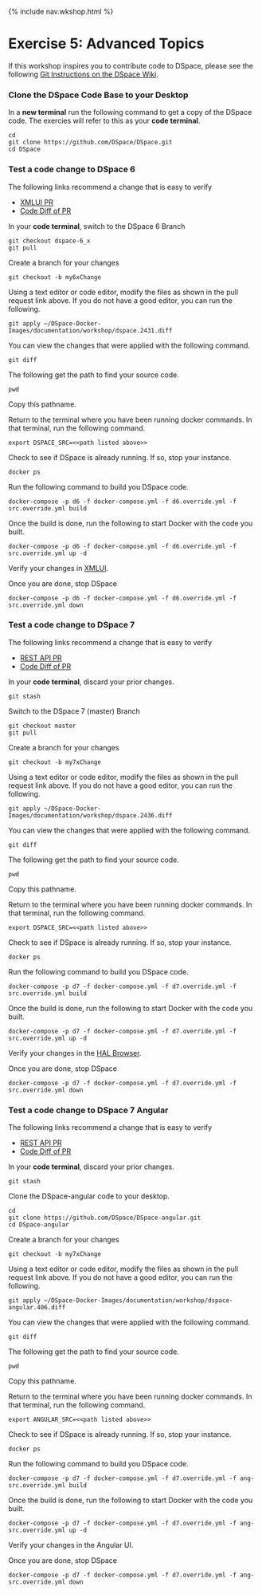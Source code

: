 {% include nav.wkshop.html %}
# Exercise 5: Advanced Topics

If this workshop inspires you to contribute code to DSpace, please see the following [Git Instructions on the DSpace Wiki](https://wiki.duraspace.org/display/DSPACE/Development+with+Git).

### Clone the DSpace Code Base to your Desktop

In a __new terminal__ run the following command to get a copy of the DSpace code.  The exercies will refer to this as your __code terminal__.

```
cd
git clone https://github.com/DSpace/DSpace.git
cd DSpace
```

### Test a code change to DSpace 6

The following links recommend a change that is easy to verify
- [XMLUI PR](https://github.com/DSpace/DSpace/pull/2431)
- [Code Diff of PR](dspace.2431.diff)

In your __code terminal__, switch to the DSpace 6 Branch
```
git checkout dspace-6_x
git pull
```

Create a branch for your changes
```
git checkout -b my6xChange
```

Using a text editor or code editor, modify the files as shown in the pull request link above.  If you do not have a good editor, you can run the following.

```
git apply ~/DSpace-Docker-Images/documentation/workshop/dspace.2431.diff
```

You can view the changes that were applied with the following command.

```
git diff
```

The following get the path to find your source code.

```
pwd
```

Copy this pathname.

Return to the terminal where you have been running docker commands.  In that terminal, run the following command.

```
export DSPACE_SRC=<<path listed above>>
```

Check to see if DSpace is already running.  If so, stop your instance.

```
docker ps
```

Run the following command to build you DSpace code.

```
docker-compose -p d6 -f docker-compose.yml -f d6.override.yml -f src.override.yml build
```

Once the build is done, run the following to start Docker with the code you built.

```
docker-compose -p d6 -f docker-compose.yml -f d6.override.yml -f src.override.yml up -d
```

Verify your changes in [XMLUI](http://localhost:8080/xmlui).

Once you are done, stop DSpace

```
docker-compose -p d6 -f docker-compose.yml -f d6.override.yml -f src.override.yml down
```

### Test a code change to DSpace 7

The following links recommend a change that is easy to verify
- [REST API PR](https://github.com/DSpace/DSpace/pull/2436)
- [Code Diff of PR](dspace.2436.diff)

In your __code terminal__, discard your prior changes.

```
git stash
```

Switch to the DSpace 7 (master) Branch
```
git checkout master
git pull
```

Create a branch for your changes
```
git checkout -b my7xChange
```

Using a text editor or code editor, modify the files as shown in the pull request link above.  If you do not have a good editor, you can run the following.

```
git apply ~/DSpace-Docker-Images/documentation/workshop/dspace.2436.diff
```

You can view the changes that were applied with the following command.

```
git diff
```

The following get the path to find your source code.

```
pwd
```

Copy this pathname.

Return to the terminal where you have been running docker commands.  In that terminal, run the following command.

```
export DSPACE_SRC=<<path listed above>>
```

Check to see if DSpace is already running.  If so, stop your instance.

```
docker ps
```

Run the following command to build you DSpace code.

```
docker-compose -p d7 -f docker-compose.yml -f d7.override.yml -f src.override.yml build
```

Once the build is done, run the following to start Docker with the code you built.

```
docker-compose -p d7 -f docker-compose.yml -f d7.override.yml -f src.override.yml up -d
```

Verify your changes in the [HAL Browser](http://localhost:8080/spring-rest).

Once you are done, stop DSpace

```
docker-compose -p d7 -f docker-compose.yml -f d7.override.yml -f src.override.yml down
```
### Test a code change to DSpace 7 Angular

The following links recommend a change that is easy to verify
- [REST API PR](https://github.com/DSpace/DSpace-angular/pull/406)
- [Code Diff of PR](dspace-angular.406.diff)

In your __code terminal__, discard your prior changes.

```
git stash
```

Clone the DSpace-angular code to your desktop.

```
cd
git clone https://github.com/DSpace/DSpace-angular.git
cd DSpace-angular
```


Create a branch for your changes
```
git checkout -b my7xChange
```

Using a text editor or code editor, modify the files as shown in the pull request link above.  If you do not have a good editor, you can run the following.

```
git apply ~/DSpace-Docker-Images/documentation/workshop/dspace-angular.406.diff
```

You can view the changes that were applied with the following command.

```
git diff
```

The following get the path to find your source code.

```
pwd
```

Copy this pathname.

Return to the terminal where you have been running docker commands.  In that terminal, run the following command.

```
export ANGULAR_SRC=<<path listed above>>
```

Check to see if DSpace is already running.  If so, stop your instance.

```
docker ps
```

Run the following command to build you DSpace code.

```
docker-compose -p d7 -f docker-compose.yml -f d7.override.yml -f ang-src.override.yml build
```

Once the build is done, run the following to start Docker with the code you built.

```
docker-compose -p d7 -f docker-compose.yml -f d7.override.yml -f ang-src.override.yml up -d
```

Verify your changes in the Angular UI.

Once you are done, stop DSpace

```
docker-compose -p d7 -f docker-compose.yml -f d7.override.yml -f ang-src.override.yml down
```
